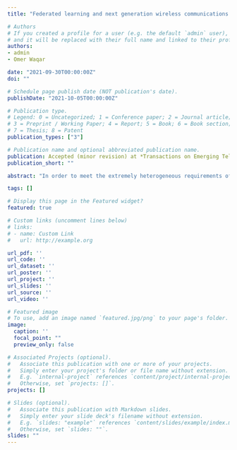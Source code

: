 ```yaml
---
title: "Federated learning and next generation wireless communications: A survey on bidirectional relationship"

# Authors
# If you created a profile for a user (e.g. the default `admin` user), write the username (folder name) here 
# and it will be replaced with their full name and linked to their profile.
authors:
- admin
- Omer Waqar

date: "2021-09-30T00:00:00Z"
doi: ""

# Schedule page publish date (NOT publication's date).
publishDate: "2021-10-05T00:00:00Z"

# Publication type.
# Legend: 0 = Uncategorized; 1 = Conference paper; 2 = Journal article;
# 3 = Preprint / Working Paper; 4 = Report; 5 = Book; 6 = Book section;
# 7 = Thesis; 8 = Patent
publication_types: ["3"]

# Publication name and optional abbreviated publication name.
publication: Accepted (minor revision) at *Transactions on Emerging Telecommunications Technologies*
publication_short: ""

abstract: "In order to meet the extremely heterogeneous requirements of the next generation wireless communication networks, research community is increasingly dependent on using machine learning solutions for real-time decision-making and radio resource management. Traditional machine learning employs fully centralized architecture in which the entire training data is collected at one node e.g., cloud server, that significantly increases the communication overheads and also raises severe privacy concerns. Towards this end, a distributed machine learning paradigm termed as Federated learning (FL) has been proposed recently. In FL, each participating edge device trains its local model by using its own training data. Then, via the wireless channels the weights or parameters of the locally trained models are sent to the central PS, that aggregates them and updates the global model. On one hand, FL plays an important role for optimizing the resources of wireless communication networks, on the other hand, wireless communications is crucial for FL. Thus, a `bidirectional' relationship exists between FL and wireless communications. Although FL is an emerging concept, many publications have already been published in the domain of FL and its applications for next generation wireless networks. Nevertheless, we noticed that none of the works have highlighted the bidirectional relationship between FL and wireless communications. Therefore, the purpose of this survey paper is to bridge this gap in literature by providing a timely and comprehensive discussion on the interdependency between FL and wireless communications."

tags: []

# Display this page in the Featured widget?
featured: true

# Custom links (uncomment lines below)
# links:
# - name: Custom Link
#   url: http://example.org

url_pdf: ''
url_code: ''
url_dataset: ''
url_poster: ''
url_project: ''
url_slides: ''
url_source: ''
url_video: ''

# Featured image
# To use, add an image named `featured.jpg/png` to your page's folder. 
image:
  caption: ''
  focal_point: ""
  preview_only: false

# Associated Projects (optional).
#   Associate this publication with one or more of your projects.
#   Simply enter your project's folder or file name without extension.
#   E.g. `internal-project` references `content/project/internal-project/index.md`.
#   Otherwise, set `projects: []`.
projects: []

# Slides (optional).
#   Associate this publication with Markdown slides.
#   Simply enter your slide deck's filename without extension.
#   E.g. `slides: "example"` references `content/slides/example/index.md`.
#   Otherwise, set `slides: ""`.
slides: ""
---
```

